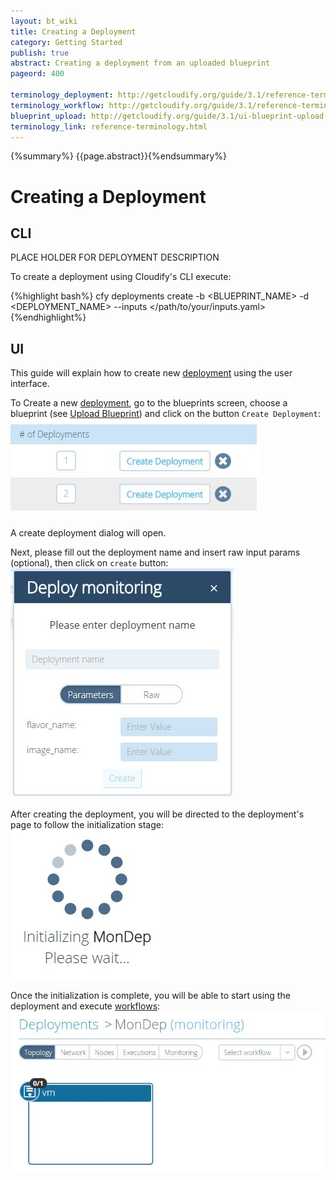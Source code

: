 ```yaml
---
layout: bt_wiki
title: Creating a Deployment
category: Getting Started
publish: true
abstract: Creating a deployment from an uploaded blueprint
pageord: 400

terminology_deployment: http://getcloudify.org/guide/3.1/reference-terminology.html#deployment
terminology_workflow: http://getcloudify.org/guide/3.1/reference-terminology.html#workflow
blueprint_upload: http://getcloudify.org/guide/3.1/ui-blueprint-upload.html
terminology_link: reference-terminology.html
---
```

{%summary%} {{page.abstract}}{%endsummary%}

# Creating a Deployment

## CLI

PLACE HOLDER FOR DEPLOYMENT DESCRIPTION

To create a deployment using Cloudify's CLI execute:

{%highlight bash%}
cfy deployments create -b <BLUEPRINT_NAME> -d <DEPLOYMENT_NAME> --inputs </path/to/your/inputs.yaml​>
{%endhighlight%}


## UI

This guide will explain how to create new [deployment]({{page.terminology_deployment}}) using the user interface.<br/>

To Create a new [deployment]({{page.terminology_deployment}}), go to the blueprints screen, choose a blueprint (see [Upload Blueprint]({{page.blueprint_upload}})) and click on the button `Create Deployment`:<br/>
![Create deployment button](/guide/images/ui/ui-create-deployment.jpg)

A create deployment dialog will open.<br/>

Next, please fill out the deployment name and insert raw input params (optional), then click on `create` button:<br/>
![Create deployment box](/guide/images/ui/ui-create-deployment-box.jpg)

After creating the deployment, you will be directed to the deployment's page to follow the initialization stage:<br/>
![Deployment initialize](/guide/images/ui/ui-initialize-deployment.jpg)

Once the initialization is complete, you will be able to start using the deployment and execute [workflows]({{page.terminology_workflow}}):<br/>
![Deployment ready to use](/guide/images/ui/ui-deployment-ready.jpg)